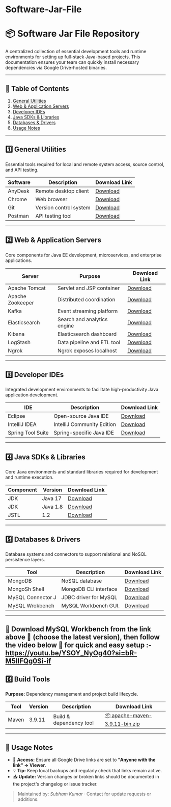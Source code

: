 # Software-Jar-File

# 📦 Software Jar File Repository

A centralized collection of essential development tools and runtime environments for setting up full-stack Java-based projects. This documentation ensures your team can quickly install necessary dependencies via Google Drive-hosted binaries.

---

## 🔧 Table of Contents

1. [General Utilities](#general-utilities)
2. [Web & Application Servers](#web--application-servers)
3. [Developer IDEs](#developer-ides)
4. [Java SDKs & Libraries](#java-sdks--libraries)
5. [Databases & Drivers](#databases--drivers)
6. [Usage Notes](#usage-notes)

---

## 1️⃣ General Utilities

Essential tools required for local and remote system access, source control, and API testing.

| Software | Description            | Download Link                                                                                  |
| -------- | ---------------------- | ---------------------------------------------------------------------------------------------- |
| AnyDesk  | Remote desktop client  | [Download](https://drive.google.com/file/d/1lRHqfmciCPCFBN5WlioIoh6gqSo9qAB0/view?usp=sharing) |
| Chrome   | Web browser            | [Download](https://drive.google.com/file/d/18tyHFLIBOpwr-E8ENddSIswg1sxko51q/view?usp=sharing) |
| Git      | Version control system | [Download](https://drive.google.com/file/d/1-RawrwsWnBSzCoHIy1-1PeGIh505AdJJ/view?usp=sharing) |
| Postman  | API testing tool       | [Download](https://www.postman.com/downloads/) |

---

## 2️⃣ Web & Application Servers

Core components for Java EE development, microservices, and enterprise applications.

| Server           | Purpose                     | Download Link                                                                                  |
| ---------------- | --------------------------- | ---------------------------------------------------------------------------------------------- |
| Apache Tomcat    | Servlet and JSP container   | [Download](https://drive.google.com/file/d/1ktFL3wq26EVcIt6KgA9lKWvTVfdVKr9m/view?usp=sharing) |
| Apache Zookeeper | Distributed coordination    | [Download](https://drive.google.com/file/d/1pArjJW2an3wjDoWDFRb-Vo2jtFkHAwwK/view?usp=sharing) |
| Kafka            | Event streaming platform    | [Download](https://drive.google.com/file/d/1rcUvjupcbjdf9UTiziAFdM7GvJCblWQY/view?usp=sharing) |
| Elasticsearch    | Search and analytics engine | [Download](https://drive.google.com/file/d/1g-np-PpRVAAajhsz7bn8wy1Nf8Y6ufhe/view?usp=sharing) |
| Kibana           | Elasticsearch dashboard     | [Download](https://drive.google.com/file/d/166xQo_JALRA5VgRwopoYxZPfw1K86epq/view?usp=sharing) |
| LogStash         | Data pipeline and ETL tool  | [Download](https://drive.google.com/file/d/1lOjUoC9Is6ZCQSJwjrUhiCSsIqKPKumI/view?usp=sharing) |
| Ngrok            | Ngrok exposes localhost     | [Download](https://ngrok.com/downloads/windows?tab=download)                                   |

---

## 3️⃣ Developer IDEs

Integrated development environments to facilitate high-productivity Java application development.

| IDE               | Description                | Download Link                                                                                  |
| ----------------- | -------------------------- | ---------------------------------------------------------------------------------------------- |
| Eclipse           | Open-source Java IDE       | [Download](https://drive.google.com/file/d/1pArjJW2an3wjDoWDFRb-Vo2jtFkHAwwK/view?usp=sharing) |
| IntelliJ IDEA     | IntelliJ Community Edition | [Download](https://drive.google.com/file/d/1vPysePHHPO2jrs07vmvyfL8yra0opZkG/view?usp=sharing) |
| Spring Tool Suite | Spring-specific Java IDE   | [Download](https://drive.google.com/file/d/1mpWAZbbxwVxWhUvUHIE9SDFKCAfR7dFA/view?usp=sharing) |

---

## 4️⃣ Java SDKs & Libraries

Core Java environments and standard libraries required for development and runtime execution.

| Component | Version  | Download Link                                                                                  |
| --------- | -------- | ---------------------------------------------------------------------------------------------- |
| JDK       | Java 17  | [Download](https://drive.google.com/file/d/1iag8KxGrC4LDnv612ed-_-AtymRXEjiA/view?usp=sharing) |
| JDK       | Java 1.8 | [Download](https://drive.google.com/file/d/1Y2lbPREeGyl_qOm7EGVSP53PTieKM6cw/view?usp=sharing) |
| JSTL      | 1.2      | [Download](https://drive.google.com/file/d/1Uk8c79oaVhO5dBDpAbdkffkY9SOjWzVT/view?usp=sharing) |

---

## 5️⃣ Databases & Drivers

Database systems and connectors to support relational and NoSQL persistence layers.

| Tool              | Description           | Download Link                                                                                  |
| ----------------- | --------------------- | ---------------------------------------------------------------------------------------------- |
| MongoDB           | NoSQL database        | [Download](https://drive.google.com/file/d/13dNCDVSBIx0fYe5OAaJQewPNAraH9jps/view?usp=sharing) |
| MongoSh Shell     | MongoDB CLI interface | [Download](https://drive.google.com/file/d/13dNCDVSBIx0fYe5OAaJQewPNAraH9jps/view?usp=sharing) |
| MySQL Connector J | JDBC driver for MySQL | [Download](https://drive.google.com/file/d/1Da6HM9UVEVeZT1dbos6flhzMaIbovo-G/view?usp=sharing) |
| MySQL Wrokbench   | MySQL Workbench GUI.  | [Download](https://dev.mysql.com/downloads/installer/)                                         |

---
🚀 Download MySQL Workbench from the link above 🔼 (choose the latest version), then follow the video below 🔽 for quick and easy setup :- 
https://youtu.be/YSOY_NyOg40?si=bR-M5IlFQg0Si-if
--------

## 6️⃣ Build Tools

**Purpose:** Dependency management and project build lifecycle.

| Tool  | Version | Description             | Download Link                                                                                                             |
| ----- | ------- | ----------------------- | ------------------------------------------------------------------------------------------------------------------------  |
| Maven | 3.9.11  | Build & dependency tool | [📦 apache-maven-3.9.11-bin.zip](https://downloads.apache.org/maven/maven-3/3.9.11/binaries/apache-maven-3.9.11-bin.zip) |

--------
## 📝 Usage Notes

* 🔗 **Access:** Ensure all Google Drive links are set to **"Anyone with the link" → Viewer**.
* 💡 **Tip:** Keep local backups and regularly check that links remain active.
* 📥 **Update:** Version changes or broken links should be documented in the project's changelog or issue tracker.

> Maintained by: *Subham Kumar* · Contact for update requests or additions.

